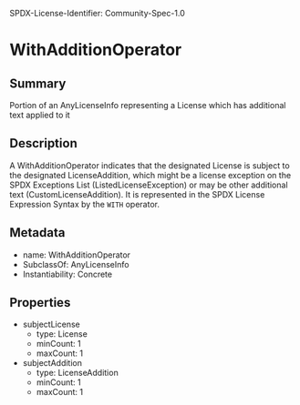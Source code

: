 SPDX-License-Identifier: Community-Spec-1.0

# WithAdditionOperator

## Summary

Portion of an AnyLicenseInfo representing a License which has additional
text applied to it

## Description

A WithAdditionOperator indicates that the designated License is subject to the
designated LicenseAddition, which might be a license exception on the SPDX
Exceptions List (ListedLicenseException) or may be other additional text
(CustomLicenseAddition). It is represented in the SPDX License Expression
Syntax by the `WITH` operator.

## Metadata

- name: WithAdditionOperator
- SubclassOf: AnyLicenseInfo
- Instantiability: Concrete

## Properties

- subjectLicense
  - type: License
  - minCount: 1
  - maxCount: 1
- subjectAddition
  - type: LicenseAddition
  - minCount: 1
  - maxCount: 1
